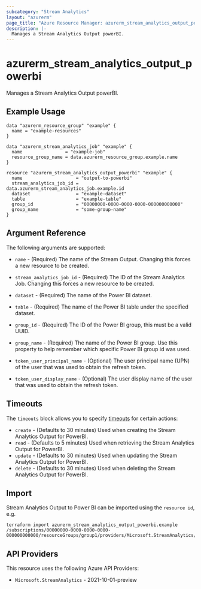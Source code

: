 ```yaml
---
subcategory: "Stream Analytics"
layout: "azurerm"
page_title: "Azure Resource Manager: azurerm_stream_analytics_output_powerbi"
description: |-
  Manages a Stream Analytics Output powerBI.
---
```


# azurerm_stream_analytics_output_powerbi

Manages a Stream Analytics Output powerBI.

## Example Usage

```hcl
data "azurerm_resource_group" "example" {
  name = "example-resources"
}

data "azurerm_stream_analytics_job" "example" {
  name                = "example-job"
  resource_group_name = data.azurerm_resource_group.example.name
}

resource "azurerm_stream_analytics_output_powerbi" "example" {
  name                    = "output-to-powerbi"
  stream_analytics_job_id = data.azurerm_stream_analytics_job.example.id
  dataset                 = "example-dataset"
  table                   = "example-table"
  group_id                = "00000000-0000-0000-0000-000000000000"
  group_name              = "some-group-name"
}
```

## Argument Reference

The following arguments are supported:

* `name` - (Required) The name of the Stream Output. Changing this forces a new resource to be created.

* `stream_analytics_job_id` - (Required) The ID of the Stream Analytics Job. Changing this forces a new resource to be created.

* `dataset` - (Required) The name of the Power BI dataset.

* `table` - (Required) The name of the Power BI table under the specified dataset.

* `group_id` - (Required) The ID of the Power BI group, this must be a valid UUID.

* `group_name` - (Required) The name of the Power BI group. Use this property to help remember which specific Power BI group id was used.

* `token_user_principal_name` - (Optional) The user principal name (UPN) of the user that was used to obtain the refresh token.

* `token_user_display_name` - (Optional) The user display name of the user that was used to obtain the refresh token.

## Timeouts

The `timeouts` block allows you to specify [timeouts](https://developer.hashicorp.com/terraform/language/resources/configure#define-operation-timeouts) for certain actions:

* `create` - (Defaults to 30 minutes) Used when creating the Stream Analytics Output for PowerBI.
* `read` - (Defaults to 5 minutes) Used when retrieving the Stream Analytics Output for PowerBI.
* `update` - (Defaults to 30 minutes) Used when updating the Stream Analytics Output for PowerBI.
* `delete` - (Defaults to 30 minutes) Used when deleting the Stream Analytics Output for PowerBI.

## Import

Stream Analytics Output to Power BI can be imported using the `resource id`, e.g.

```shell
terraform import azurerm_stream_analytics_output_powerbi.example /subscriptions/00000000-0000-0000-0000-000000000000/resourceGroups/group1/providers/Microsoft.StreamAnalytics/streamingJobs/job1/outputs/output1
```

## API Providers
<!-- This section is generated, changes will be overwritten -->
This resource uses the following Azure API Providers:

* `Microsoft.StreamAnalytics` - 2021-10-01-preview
